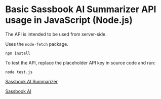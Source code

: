 # Basic Sassbook AI Summarizer API usage in JavaScript (Node.js)

The API is intended to be used from server-side.

Uses the `node-fetch` package.

```
npm install
```

To test the API, replace the placeholder API key in source code and run:

```
node test.js
```

[Sassbook AI Summarizer](https://sassbook.com/ai-summarizer "AI summary genenerator supporting both extractive and abstractive summarization")

[Sassbook AI](https://sassbook.com "Sassbook AI Summarizer and AI Writer - State-of-the-art Content Automation with AI")
